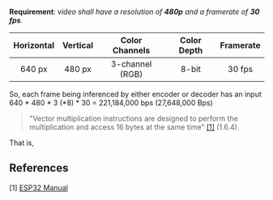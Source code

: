 **Requirement**: *video shall have a resolution of **480p** and a framerate of **30 fps**.*

| Horizontal | Vertical | Color Channels  | Color Depth | Framerate |
|:----------:|:--------:|:---------------:|:-----------:|:---------:|
| 640 px     | 480 px   | 3-channel (RGB) | 8-bit       | 30 fps    |

So, each frame being inferenced by either encoder or decoder has an input 
640 * 480 * 3 (*8) * 30 = 221,184,000 bps (27,648,000 Bps)

> "Vector multiplication instructions are designed to perform the multiplication and access 16 bytes at the same time" [[1]](#1) (1.6.4).

That is, 

## References
<a id="1">[1]</a>
[ESP32 Manual](https://www.espressif.com/sites/default/files/documentation/esp32-s3_technical_reference_manual_en.pdf)
